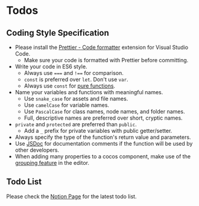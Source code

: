 # Todos

## Coding Style Specification

- Please install the [Prettier - Code formatter](https://marketplace.visualstudio.com/items?itemName=esbenp.prettier-vscode) extension for Visual Studio Code.
  - Make sure your code is formatted with Prettier before committing.
- Write your code in ES6 style.
  - Always use `===` and `!==` for comparison.
  - `const` is preferred over `let`. Don't use `var`.
  - Always use `const` for [pure functions](https://medium.com/frochu/純粹的好-pure-function-知道-574d5c0d7819).
- Name your variables and functions with meaningful names.
  - Use `snake_case` for assets and file names.
  - Use `camelCase` for variable names.
  - Use `PascalCase` for class names, node names, and folder names.
  - Full, descriptive names are preferred over short, cryptic names.
- `private` and `protected` are preferred than `public`.
  - Add a `_` prefix for private variables with public getter/setter.
- Always specify the type of the function's return value and parameters.
- Use [JSDoc](https://jsdoc.app) for documentation comments if the function will be used by other developers.
- When adding many properties to a cocos component, make use of the [grouping feature](https://docs.cocos.com/creator/manual/zh/scripting/decorator.html#group) in the editor.

## Todo List

Please check the [Notion Page](https://www.notion.so/dogeon/afa64d7568b145d3b62833bb85adad6b?v=d4a43bd7531e4c90a0af5e8af774975d&pvs=4) for the latest todo list.
